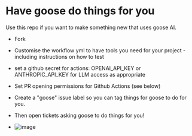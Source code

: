 # Have goose do things for you

Use this repo if you want to make something new that uses goose AI. 

* Fork
* Customise the workflow yml to have tools you need for your project - including instructions on how to test
* set a github secret for actions: OPENAI_API_KEY or ANTHROPIC_API_KEY for LLM access as appropriate
* Set PR opening permissions for Github Actions (see below)
* Create a "goose" issue label so you can tag things for goose to do for you. 
* Then open tickets asking goose to do things for you!

* ![image](https://github.com/user-attachments/assets/4e2049a3-7204-4c5c-8281-dd5352b65697)

